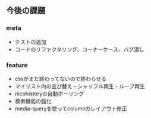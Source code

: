 ## 今後の課題

### meta
- テストの追加
- コードのリファクタリング、コーナーケース、バグ潰し

### feature
- cssがまだ終わってないので終わらせる
- マイリスト内の並び替え・シャッフル再生・ループ再生
- nicohistoryの自動ポーリング
- 検索機能の強化
- media-queryを使ってcolumnのレイアウト修正

